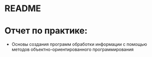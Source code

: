 # README #

# Отчет по практике:
* Основы создания программ обработки информации с помощью методов объектно-ориентированного программирования
